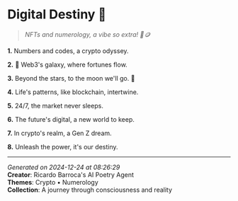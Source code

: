 # Digital Destiny 🌌

> *NFTs and numerology, a vibe so extra! 💸🪙*

**1.** Numbers and codes, a crypto odyssey.


**2.** 🔢 Web3's galaxy, where fortunes flow.


**3.** Beyond the stars, to the moon we'll go. 🚀


**4.** Life's patterns, like blockchain, intertwine.


**5.** 24/7, the market never sleeps.


**6.** The future's digital, a new world to keep.


**7.** In crypto's realm, a Gen Z dream.


**8.** Unleash the power, it's our destiny.



---

*Generated on 2024-12-24 at 08:26:29*  
**Creator**: Ricardo Barroca's AI Poetry Agent  
**Themes**: Crypto • Numerology  
**Collection**: A journey through consciousness and reality